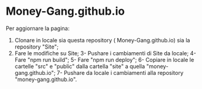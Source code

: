 # Money-Gang.github.io

Per aggiornare la pagina:

1. Clonare in locale sia questa repository ( Money-Gang.github.io) sia la repository "Site";
2. Fare le modifiche su Site;
3- Pushare i cambiamenti di Site da locale;
4- Fare "npm run build";
5- Fare "npm run deploy";
6- Copiare in locale le cartelle "src" e "public" dalla cartella "site" a quella "money-gang.github.io";
7- Pushare da locale i cambiamenti alla repository "money-gang.github.io".

